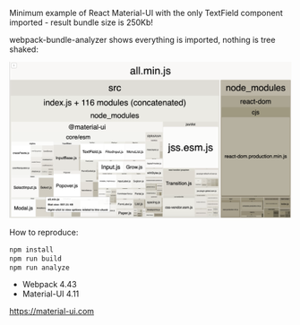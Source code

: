Minimum example of React Material-UI with the only TextField component imported - result bundle size is 250Kb!

webpack-bundle-analyzer shows everything is imported, nothing is tree shaked:

![webpack-bundle-analyzer](react-mui-treeshake.png)

How to reproduce:
```
npm install
npm run build
npm run analyze
```

- Webpack 4.43
- Material-UI 4.11

https://material-ui.com 
